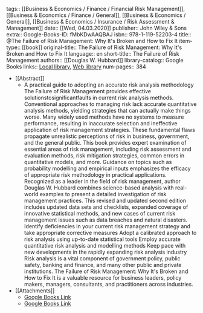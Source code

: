 tags:: [[Business & Economics / Finance / Financial Risk Management]], [[Business & Economics / Finance / General]], [[Business & Economics / General]], [[Business & Economics / Insurance / Risk Assessment & Management]]
date:: [[Wed, 04.03.2020]]
publisher:: John Wiley & Sons
extra:: Google-Books-ID: fMbKDwAAQBAJ
isbn:: 978-1-119-52203-4
title:: @The Failure of Risk Management: Why It's Broken and How to Fix It
item-type:: [[book]]
original-title:: The Failure of Risk Management: Why It's Broken and How to Fix It
language:: en
short-title:: The Failure of Risk Management
authors:: [[Douglas W. Hubbard]]
library-catalog:: Google Books
links:: [Local library](zotero://select/library/items/RPPPJ9P6), [Web library](https://www.zotero.org/users/6520516/items/RPPPJ9P6)
num-pages:: 384

- [[Abstract]]
	- A practical guide to adopting an accurate risk analysis methodology The Failure of Risk Management provides effective solutionstosignificantfaults in current risk analysis methods. Conventional approaches to managing risk lack accurate quantitative analysis methods, yielding strategies that can actually make things worse. Many widely used methods have no systems to measure performance, resulting in inaccurate selection and ineffective application of risk management strategies. These fundamental flaws propagate unrealistic perceptions of risk in business, government, and the general public. This book provides expert examination of essential areas of risk management, including risk assessment and evaluation methods, risk mitigation strategies, common errors in quantitative models, and more. Guidance on topics such as probability modelling and empirical inputs emphasizes the efficacy of appropriate risk methodology in practical applications.  Recognized as a leader in the field of risk management, author Douglas W. Hubbard combines science-based analysis with real-world examples to present a detailed investigation of risk management practices. This revised and updated second edition includes updated data sets and checklists, expanded coverage of innovative statistical methods, and new cases of current risk management issues such as data breaches and natural disasters.  Identify deficiencies in your current risk management strategy and take appropriate corrective measures Adopt a calibrated approach to risk analysis using up-to-date statistical tools Employ accurate quantitative risk analysis and modelling methods Keep pace with new developments in the rapidly expanding risk analysis industry  Risk analysis is a vital component of government policy, public safety, banking and finance, and many other public and private institutions. The Failure of Risk Management: Why It's Broken and How to Fix It is a valuable resource for business leaders, policy makers, managers, consultants, and practitioners across industries.
- [[Attachments]]
	- [Google Books Link](https://books.google.ru/books?id=fMbKDwAAQBAJ)
	- [Google Books Link](https://books.google.ae/books?id=fMbKDwAAQBAJ)